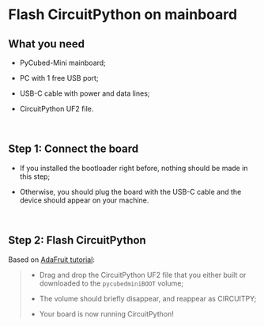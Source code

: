 # Flash CircuitPython on mainboard

## What you need

- PyCubed-Mini mainboard;

- PC with 1 free USB port;

- USB-C cable with power and data lines;

- CircuitPython UF2 file.

<br /> 

## Step 1: Connect the board

- If you installed the bootloader right before, nothing should be made in this step;
  
- Otherwise, you should plug the board with the USB-C cable and the device should appear on your machine.

<br /> 

## Step 2: Flash CircuitPython

Based on [AdaFruit tutorial](https://learn.adafruit.com/how-to-program-samd-bootloaders/installing-circuitpython):

> - Drag and drop the CircuitPython UF2 file that you either built or downloaded to the `pycubedminiBOOT` volume;
>
> - The volume should briefly disappear, and reappear as CIRCUITPY;
>
> - Your board is now running CircuitPython!
